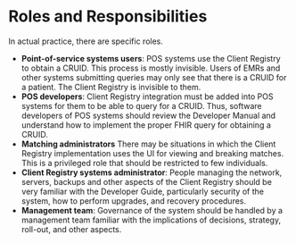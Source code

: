 # Roles and Responsibilities

In actual practice, there are specific roles.

* **Point-of-service systems users**: POS systems use the Client Registry to obtain a CRUID. This process is mostly invisible. Users of EMRs and other systems submitting queries may only see that there is a CRUID for a patient. The Client Registry is invisible to them.
* **POS developers**: Client Registry integration must be added into POS systems for them to be able to query for a CRUID. Thus, software developers of POS systems should review the Developer Manual and understand how to implement the proper FHIR query for obtaining a CRUID.
* **Matching administrators** There may be situations in which the Client Registry implementation uses the UI for viewing and breaking matches. This is a privileged role that should be restricted to few individuals.
* **Client Registry systems administrator**: People managing the network, servers, backups and other aspects of the Client Registry should be very familiar with the Developer Guide, particularly security of the system, how to perform upgrades, and recovery procedures.
* **Management team**: Governance of the system should be handled by a management team familiar with the implications of decisions, strategy, roll-out, and other aspects.


